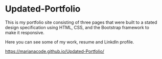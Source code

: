 # Updated-Portfolio

This is my portfolio site consisting of three pages that were built to a stated design specification using HTML, CSS, and the Bootstrap framework to make it responsive.

Here you can see some of my work, resume and Linkdln profile.

https://marianacode.github.io/Updated-Portfolio/
